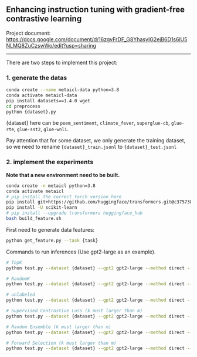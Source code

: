 ## Enhancing instruction tuning with gradient-free contrastive learning

Project document: https://docs.google.com/document/d/16zgvFrDF_G8YhasyIG2ejB6D1s6lU5NLMQ8ZuCzswWo/edit?usp=sharing

<!-- 
A small change in `./preprocess/fewshot_gym_dataset.py`:
Change line 22 to:
```python
parser.add_argument('--do_test', default=True, action='store_true',
                    help="Run 2 tasks per process to test the code")
``` -->

---

There are two steps to implement this project:

### 1. generate the datas

```bash
conda create --name metaicl-data python=3.8
conda activate metaicl-data
pip install datasets==1.4.0 wget
cd preprocess
python {dataset}.py
```
{dataset} here can be `poem_sentiment`, `climate_fever`, `superglue-cb`, `glue-rte`, `glue-sst2`, `glue-wnli`. 

Pay attention that for some dataset, we only generate the training dataset, so we need to rename `{dataset}_train.jsonl` to `{dataset}_test.jsonl`

### 2. implement the experiments

**Note that a new environment need to be built.**

```bash
conda create -n metaicl python=3.8
conda activate metaicl
# pip install the correct torch version here
pip install git+https://github.com/huggingface/transformers.git@c37573806ab3526dd805c49cbe2489ad4d68a9d7
pip install -U scikit-learn
# pip install --upgrade transformers huggingface_hub
bash build_feature.sh
```

First need to generate data features:
```bash
python get_feature.py --task {task}
```


Commands to run inferences (Use gpt2-large as an example).
```bash
# TopK
python test.py --dataset {dataset} --gpt2 gpt2-large --method direct --out_dir out/gpt2-large --do_zeroshot --test_batch_size 4 --use_demonstrations  --seed 100 --k {number} --topk

# RandomK
python test.py --dataset {dataset} --gpt2 gpt2-large --method direct --out_dir out/gpt2-large --do_zeroshot --test_batch_size 4 --use_demonstrations  --seed 100 --k {number} --randomk

# unlabeled
python test.py --dataset {dataset} --gpt2 gpt2-large --method direct --out_dir out/gpt2-large --do_zeroshot --test_batch_size 4 --use_demonstrations  --seed 100 --k {number} --unlabeled

# Supervised Contrastive Loss (k must larger than m)
python test.py --dataset {dataset} --gpt2 gpt2-large --method direct --out_dir out/gpt2-large --do_zeroshot --test_batch_size 4 --use_demonstrations  --seed 100 --k {number} --m {number} --supcon

# Random Ensemble (k must larger than m)
python test.py --dataset {dataset} --gpt2 gpt2-large --method direct --out_dir out/gpt2-large --do_zeroshot --test_batch_size 4 --use_demonstrations  --seed 100 --k {number} --m {number} --ranens

# Forward Selection (k must larger than m)
python test.py --dataset {dataset} --gpt2 gpt2-large --method direct --out_dir out/gpt2-large --do_zeroshot --test_batch_size 4 --use_demonstrations  --seed 100 --k {number} --m {number} --forsel
```
